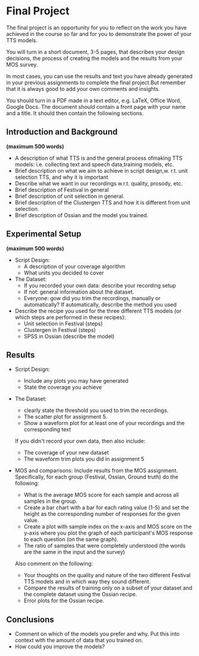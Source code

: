 # Final Project
The final project is an opportunity for you to reflect on the work you have achieved in the course so far and for you to demonstrate the power of your TTS models.

You will turn in a short document, 3-5 pages, that describes your design decisions, the process of creating the models and the results from your MOS survey.

In most cases, you can use the results and text you have already generated in your previous assignments to complete the final project.But remember that it is always good to add your own comments and insights.

You should turn in a PDF made in a text editor, e.g. LaTeX, Office Word, Google Docs. The document should contain a front page with your name and a title. It should then contain the following sections.

## Introduction and Background
**(maximum 500 words)**
* A description of what TTS is and the general process ofmaking    TTS models: i.e. collecting text and speech data,training models,    etc.
* Brief description on what we aim to achieve in script design,w.   r.t. unit selection TTS, and why it is important
* Describe what we want in our recordings w.r.t. quality, prosody,    etc.
* Brief description of Festival in general
* Brief description of unit selection in general.
* Brief description of the Clustergen TTS and how it is different from unit selection.
* Brief description of Ossian and the model you trained.

## Experimental Setup
**(maximum 500 words)**
* Script Design:
    * A description of your coverage algorithm
    * What units you decided to cover
* The Dataset:
    * If you recorded your own data: describe your recording setup
    * If not: general information about the dataset.
    * Everyone: gow did you trim the recordings, manually or automatically? If automatically, describe the method you used
* Describe the recipe you used for the three different TTS models (or which steps are performed in these recipes):
    * Unit selection in Festival (steps)
    * Clustergen in Festival (steps)
    * SPSS in Ossian (describe the model)

## Results
* Script Design:
    * Include any plots you may have generated
    * State the coverage you achieve
* The Dataset:
    * clearly state the threshold you used to trim the recordings.
    * The scatter plot for assignment 5.
    * Show a waveform plot for at least one of your recordings and the corresponding text

    If you didn't record your own data, then also include:

    * The coverage of your new dataset
    * The waveform trim plots you did in assignment 5
* MOS and comparisons: Include results from the MOS assignment. Specifically, for each group (Festival, Ossian, Ground truth) do the following:
    * What is the average MOS score for each sample and across all samples in the group.
    * Create a bar chart with a bar for each rating value (1-5) and set the height as the corresponding number of responses for the given value.
    * Create a plot with sample index on the x-axis and MOS score on the y-axis where you plot the graph of each participant's MOS response to  each question (on the same graph).
    * The ratio of samples that were completely understood (the words are the same in the input and the survey)

    Also comment on the following:
    * Your thoughts on the quality and nature of the two different Festival TTS models and in which way they sound different.
    * Compare the results of training only on a subset of your dataset and the complete dataset using the Ossian recipe.
    * Error plots for the Ossian recipe.

## Conclusions
* Comment on which of the models you prefer and why. Put this into context with the amount of data that you trained on.
* How could you improve the models?